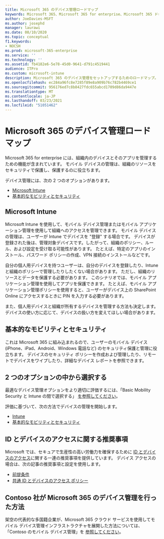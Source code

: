 ```yaml
---
title: Microsoft 365 のデバイス管理ロードマップ
keywords: Microsoft 365、Microsoft 365 for enterprise、Microsoft 365 ドキュメント、モバイル デバイス管理、Intune
author: JoeDavies-MSFT
ms.author: josephd
manager: laurawi
ms.date: 08/10/2020
ms.topic: conceptual
f1.keywords:
- NOCSH
ms.prod: microsoft-365-enterprise
ms.service: ''
ms.technology: ''
ms.assetid: fb4182e6-5e78-45d0-9641-d791c4519441
audience: ITPro
ms.custom: microsoft-intune
description: Microsoft 365 のデバイス管理をセットアップするためのロードマップ。
ms.openlocfilehash: ec284a96fc8e7285f89e8a909b76c782b4469ce1
ms.sourcegitcommit: 956176ed7c8b8427fdc655abcd1709d86da9447e
ms.translationtype: MT
ms.contentlocale: ja-JP
ms.lasthandoff: 03/23/2021
ms.locfileid: "51051462"
---
```

# <a name="device-management-roadmap-for-microsoft-365"></a>Microsoft 365 のデバイス管理ロードマップ

Microsoft 365 for enterprise には、組織内のデバイスとそのアプリを管理するための機能が含まれています。 モバイル デバイスの管理は、組織のリソースをセキュリティで保護し、保護するのに役立ちます。

デバイス管理には、次の 2 つのオプションがあります。

- [Microsoft Intune](#microsoft-intune)
- [基本的なモビリティとセキュリティ](#basic-mobility-and-security)

## <a name="microsoft-intune"></a>Microsoft Intune

Microsoft Intune を使用して、モバイル デバイス管理またはモバイル アプリケーション管理を使用して組織へのアクセスを管理できます。 モバイル デバイスの管理は、ユーザーが Intune でデバイスを "登録" する場合です。 デバイスが登録された後は、管理対象デバイスです。したがって、組織のポリシー、ルール、および設定を受け取る可能性があります。 たとえば、特定のアプリのインストール、パスワード ポリシーの作成、VPN 接続のインストールなどです。

自分の個人用デバイスを持つユーザーは、自分のデバイスを登録したり、Intune と組織のポリシーで管理したりしたくない場合があります。 ただし、組織のリソースとデータを保護する必要があります。 このシナリオでは、モバイル アプリケーション管理を使用してアプリを保護できます。 たとえば、モバイル アプリケーション管理ポリシーを使用すると、ユーザーがデバイス上の SharePoint Online にアクセスするときに PIN を入力する必要があります。

また、個人用デバイスと組織が所有するデバイスを管理する方法も決定します。 デバイスの使い方に応じて、デバイスの扱い方を変えてほしい場合があります。

## <a name="basic-mobility-and-security"></a>基本的なモビリティとセキュリティ

これは Microsoft 365 に組み込まれるので、ユーザーのモバイル デバイス (iPhone、iPad、Android、Windows 電話など) のセキュリティ保護と管理に役立ちます。 デバイスのセキュリティ ポリシーを作成および管理したり、リモートでデバイスをワイプしたり、詳細なデバイス レポートを参照できます。

## <a name="choose-between-the-two-options"></a>2 つのオプションの中から選択する

最適なデバイス管理オプションをより適切に評価するには、「Basic Mobility Security と Intune の間で選択する」 [を参照してください](/office365/securitycompliance/choose-between-mdm-and-intune)。

評価に基づいて、次の方法でデバイスの管理を開始します。

- [Intune](/mem/intune/fundamentals/planning-guide)
- [基本的なモビリティとセキュリティ](https://support.microsoft.com/office/set-up-basic-mobility-and-security-dd892318-bc44-4eb1-af00-9db5430be3cd)
 
## <a name="identity-and-device-access-recommendations"></a>ID とデバイスのアクセスに関する推奨事項

Microsoft では、セキュアで生産性の高い労働力を確保するために [ID とデバイスのアクセス](../security/defender-365-security/microsoft-365-policies-configurations.md)に関する一連の推奨事項を提供しています。 デバイス アクセスの場合は、次の記事の推奨事項と設定を使用します。

- [前提条件](../security/defender-365-security/identity-access-prerequisites.md)
- [共通 ID とデバイスのアクセス ポリシー](../security/defender-365-security/identity-access-policies.md)

## <a name="how-contoso-did-device-management-for-microsoft-365"></a>Contoso 社が Microsoft 365 のデバイス管理を行った方法

架空の代表的な多国籍企業が、Microsoft 365 クラウド サービスを使用してモバイル デバイス管理インフラストラクチャを展開した方法については、「Contoso のモバイル デバイス管理」を [参照してください](contoso-mdm.md)。